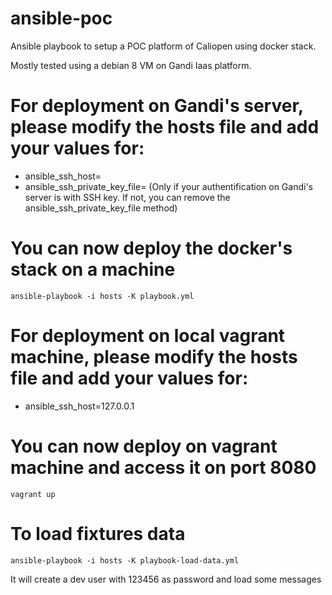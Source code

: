 # ansible-poc
Ansible playbook to setup a POC platform of Caliopen using docker stack.

Mostly tested using a debian 8 VM on Gandi Iaas platform.

# For deployment on Gandi's server, please modify the hosts file and add your values for:

- ansible_ssh_host=
- ansible_ssh_private_key_file= (Only if your authentification on Gandi's server is with SSH key. If not, you can remove the ansible_ssh_private_key_file method)


# You can now deploy the docker's stack on a machine

```
ansible-playbook -i hosts -K playbook.yml
```

# For deployment on local vagrant machine, please modify the hosts file and add your values for:

- ansible_ssh_host=127.0.0.1


# You can now deploy on vagrant machine and access it on port 8080

```
vagrant up
```


# To load fixtures data

```
ansible-playbook -i hosts -K playbook-load-data.yml
```

It will create a dev user with 123456 as password and load some messages
